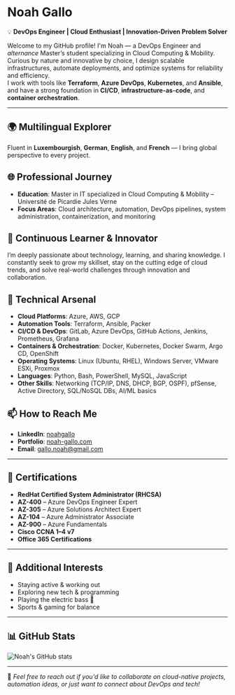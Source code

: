# Noah Gallo

💡 **DevOps Engineer | Cloud Enthusiast | Innovation-Driven Problem Solver**

Welcome to my GitHub profile! I'm Noah — a DevOps Engineer and *alternance* Master’s student specializing in Cloud Computing & Mobility.  
Curious by nature and innovative by choice, I design scalable infrastructures, automate deployments, and optimize systems for reliability and efficiency.  
I work with tools like **Terraform**, **Azure DevOps**, **Kubernetes**, and **Ansible**, and have a strong foundation in **CI/CD**, **infrastructure-as-code**, and **container orchestration**.

---

## 🌍 Multilingual Explorer  
Fluent in **Luxembourgish**, **German**, **English**, and **French** — I bring global perspective to every project.

## 🌐 Professional Journey  
- **Education**: Master in IT specialized in Cloud Computing & Mobility – Université de Picardie Jules Verne  
- **Focus Areas**: Cloud architecture, automation, DevOps pipelines, system administration, containerization, and monitoring

## 🌱 Continuous Learner & Innovator  
I’m deeply passionate about technology, learning, and sharing knowledge. I constantly seek to grow my skillset, stay on the cutting edge of cloud trends, and solve real-world challenges through innovation and collaboration.

## 🔧 Technical Arsenal  
- **Cloud Platforms**: Azure, AWS, GCP  
- **Automation Tools**: Terraform, Ansible, Packer  
- **CI/CD & DevOps**: GitLab, Azure DevOps, GitHub Actions, Jenkins, Prometheus, Grafana  
- **Containers & Orchestration**: Docker, Kubernetes, Docker Swarm, Argo CD, OpenShift  
- **Operating Systems**: Linux (Ubuntu, RHEL), Windows Server, VMware ESXi, Proxmox  
- **Languages**: Python, Bash, PowerShell, MySQL, JavaScript  
- **Other Skills**: Networking (TCP/IP, DNS, DHCP, BGP, OSPF), pfSense, Active Directory, SQL/NoSQL DBs, AI/ML basics  

## 📫 How to Reach Me  
- **LinkedIn**: [noahgallo](https://www.linkedin.com/in/noahgallo/)  
- **Portfolio**: [noah-gallo.com](https://www.noah-gallo.com)  
- **Email**: gallo.noah@gmail.com

---

## 📜 Certifications
- **RedHat Certified System Administrator (RHCSA)**
- **AZ-400** – Azure DevOps Engineer Expert  
- **AZ-305** – Azure Solutions Architect Expert  
- **AZ-104** – Azure Administrator Associate  
- **AZ-900** – Azure Fundamentals  
- **Cisco CCNA 1–4 v7**  
- **Office 365 Certifications**

---

## 🧩 Additional Interests  
- Staying active & working out  
- Exploring new tech & programming  
- Playing the electric bass 🎸  
- Sports & gaming for balance

---

## 📊 GitHub Stats  
![Noah's GitHub stats](https://github-readme-stats.vercel.app/api?username=NoahGallo&show_icons=true&theme=radical)

---

💬 *Feel free to reach out if you'd like to collaborate on cloud-native projects, automation ideas, or just want to connect about DevOps and tech!*

